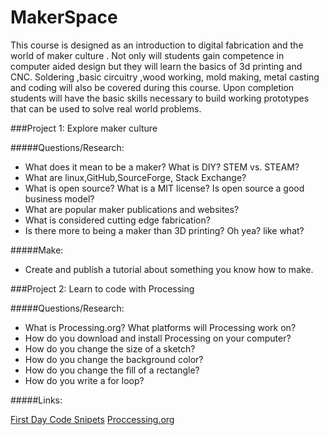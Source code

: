 MakerSpace
====
This course is designed as an introduction to digital fabrication and the world of maker culture .  Not only will students gain competence in  computer aided design but they will learn the basics of 3d printing and CNC.  Soldering ,basic circuitry ,wood working, mold making, metal casting and coding will also be covered during this course.  Upon completion students will  have the basic skills necessary to build working prototypes that can be used to solve real world problems.

###Project 1: Explore maker culture

#####Questions/Research:

* What does it mean to be a maker? What is DIY? STEM vs. STEAM?
* What are linux,GitHub,SourceForge, Stack Exchange?
* What is open source? What is a MIT license? Is open source a good business model?
* What are popular maker publications and websites?
* What  is considered cutting edge fabrication?
* Is there more to being a maker than 3D printing? Oh yea? like what?

#####Make:

* Create and publish a tutorial about something you know how to make.

###Project 2: Learn to code with Processing 

#####Questions/Research:

* What is Processing.org? What platforms will Processing work on?
* How do you download and install Processing on your computer?
* How do you change the size of a sketch?
* How do you change the background color?
* How do you change the fill of a rectangle?
* How do you write a for loop?

#####Links:

[First Day Code Snipets](https://github.com/mrmittag/Makerspace/Tutorials/processing_quickstart)
[Proccessing.org](http://www.openprocessing.org/)



